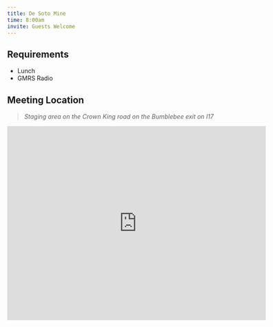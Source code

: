 ```yaml
---
title: De Soto Mine
time: 8:00am
invite: Guests Welcome
---
```


## Requirements

* Lunch
* GMRS Radio

## Meeting Location

> _Staging area on the Crown King road on the Bumblebee exit on I17_

<iframe src="https://www.google.com/maps/embed?pb=!1m18!1m12!1m3!1d111815.13526184756!2d-112.3012503364336!3d34.236749738108195!2m3!1f0!2f0!3f0!3m2!1i1024!2i768!4f13.1!3m3!1m2!1s0x872cea7c17611c2f%3A0xc942f5cbce761cc8!2sCrown%20King%20Rd%2C%20Arizona!5e0!3m2!1sen!2sus!4v1750964910456!5m2!1sen!2sus" width="600" height="450" style="border:0;" allowfullscreen="" loading="lazy" referrerpolicy="no-referrer-when-downgrade"></iframe>

